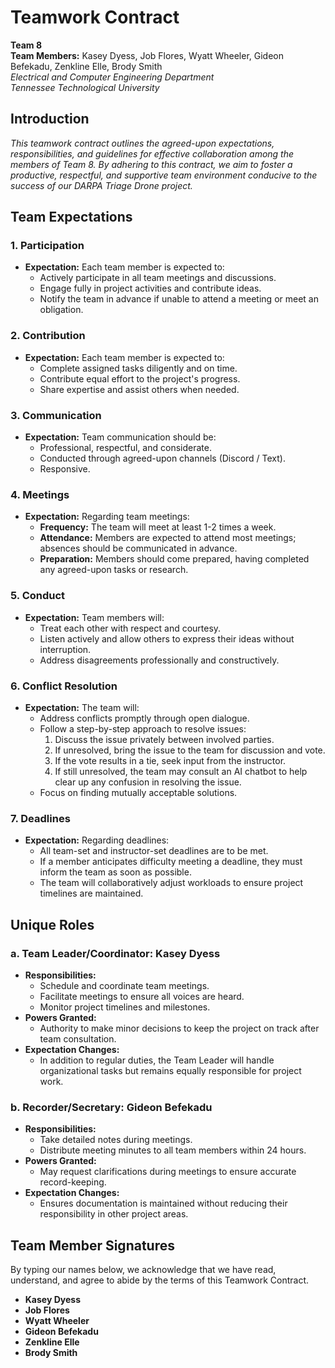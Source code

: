 # **Teamwork Contract**

**Team 8**  
**Team Members:** Kasey Dyess, Job Flores, Wyatt Wheeler, Gideon Befekadu, Zenkline Elle, Brody Smith   
*Electrical and Computer Engineering Department*   
*Tennessee Technological University*

## **Introduction**

*This teamwork contract outlines the agreed-upon expectations, responsibilities, and guidelines for effective collaboration among the members of Team 8. By adhering to this contract, we aim to foster a productive, respectful, and supportive team environment conducive to the success of our DARPA Triage Drone project.*


## **Team Expectations**

### **1. Participation**

- **Expectation:** Each team member is expected to:
  - Actively participate in all team meetings and discussions.
  - Engage fully in project activities and contribute ideas.
  - Notify the team in advance if unable to attend a meeting or meet an obligation.

### **2. Contribution** 

- **Expectation:** Each team member is expected to:
  - Complete assigned tasks diligently and on time.
  - Contribute equal effort to the project's progress.
  - Share expertise and assist others when needed.

### **3. Communication**

- **Expectation:** Team communication should be:
  - Professional, respectful, and considerate.
  - Conducted through agreed-upon channels (Discord / Text).
  - Responsive.

### **4. Meetings**

- **Expectation:** Regarding team meetings:
  - **Frequency:** The team will meet at least 1-2 times a week.
  - **Attendance:** Members are expected to attend most meetings; absences should be communicated in advance.
  - **Preparation:** Members should come prepared, having completed any agreed-upon tasks or research.

### **5. Conduct**

- **Expectation:** Team members will:
  - Treat each other with respect and courtesy.
  - Listen actively and allow others to express their ideas without interruption.
  - Address disagreements professionally and constructively.

### **6. Conflict Resolution**

- **Expectation:** The team will:
  - Address conflicts promptly through open dialogue.
  - Follow a step-by-step approach to resolve issues:
    1. Discuss the issue privately between involved parties.
    2. If unresolved, bring the issue to the team for discussion and vote.
    3. If the vote results in a tie, seek input from the instructor.
    4. If still unresolved, the team may consult an AI chatbot to help clear up any confusion in resolving the issue.
  - Focus on finding mutually acceptable solutions.

### **7. Deadlines**

- **Expectation:** Regarding deadlines:
  - All team-set and instructor-set deadlines are to be met.
  - If a member anticipates difficulty meeting a deadline, they must inform the team as soon as possible.
  - The team will collaboratively adjust workloads to ensure project timelines are maintained.


## **Unique Roles**

### **a. Team Leader/Coordinator:** Kasey Dyess

- **Responsibilities:**
  - Schedule and coordinate team meetings.
  - Facilitate meetings to ensure all voices are heard.
  - Monitor project timelines and milestones.
- **Powers Granted:**
  - Authority to make minor decisions to keep the project on track after team consultation.
- **Expectation Changes:**
  - In addition to regular duties, the Team Leader will handle organizational tasks but remains equally responsible for project work.

### **b. Recorder/Secretary:** Gideon Befekadu

- **Responsibilities:**
  - Take detailed notes during meetings.
  - Distribute meeting minutes to all team members within 24 hours.
- **Powers Granted:**
  - May request clarifications during meetings to ensure accurate record-keeping.
- **Expectation Changes:**
  - Ensures documentation is maintained without reducing their responsibility in other project areas.

## **Team Member Signatures**

By typing our names below, we acknowledge that we have read, understand, and agree to abide by the terms of this Teamwork Contract.

- **Kasey Dyess**
- **Job Flores**
- **Wyatt Wheeler**
- **Gideon Befekadu**
- **Zenkline Elle**
- **Brody Smith**
